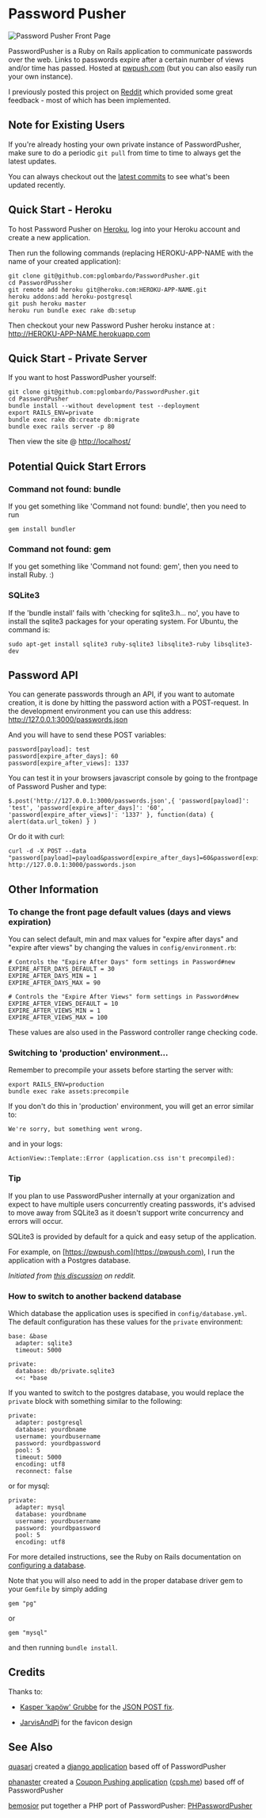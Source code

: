 # Password Pusher

![Password Pusher Front Page](https://s3-eu-west-1.amazonaws.com/pwpush/Password+Pusher+Front+Page.png)

PasswordPusher is a Ruby on Rails application to communicate passwords over the web. Links to passwords expire after a certain number of views and/or time has passed. Hosted at [pwpush.com](https://pwpush.com) (but you can also easily run your own instance).

I previously posted this project on [Reddit](http://www.reddit.com/r/sysadmin/comments/pfda0/do_you_email_out_passwords_i_wrote_this_utility/) which provided some great feedback - most of which has been implemented.

## Note for Existing Users

If you're already hosting your own private instance of PasswordPusher, make sure to do a periodic `git pull` from time to time to always get the latest updates. 

You can always checkout out the [latest commits](https://github.com/pglombardo/PasswordPusher/commits/master) to see what's been updated recently.

## Quick Start - Heroku

To host Password Pusher on [Heroku](https://www.heroku.com), log into your Heroku account and create a new application.

Then run the following commands (replacing HEROKU-APP-NAME with the name of your created application):

    git clone git@github.com:pglombardo/PasswordPusher.git
    cd PasswordPussher
    git remote add heroku git@heroku.com:HEROKU-APP-NAME.git
    heroku addons:add heroku-postgresql
    git push heroku master
    heroku run bundle exec rake db:setup

Then checkout your new Password Pusher heroku instance at : http://HEROKU-APP-NAME.herokuapp.com

## Quick Start - Private Server

If you want to host PasswordPusher yourself:

    git clone git@github.com:pglombardo/PasswordPusher.git
    cd PasswordPusher
    bundle install --without development test --deployment
    export RAILS_ENV=private
    bundle exec rake db:create db:migrate
    bundle exec rails server -p 80
    
Then view the site @ [http://localhost/](http://localhost/)

## Potential Quick Start Errors

### Command not found: bundle

If you get something like 'Command not found: bundle', then you need to run

    gem install bundler

### Command not found: gem    

If you get something like 'Command not found: gem', then you need to install Ruby. :)

### SQLite3

If the 'bundle install' fails with 'checking for sqlite3.h... no', you have to install the sqlite3 packages for your operating system.  For Ubuntu, the command is:

    sudo apt-get install sqlite3 ruby-sqlite3 libsqlite3-ruby libsqlite3-dev
    
## Password API

You can generate passwords through an API, if you want to automate creation, it is done by hitting the password action with a POST-request. In the development environment you can use this address: http://127.0.0.1:3000/passwords.json

And you will have to send these POST variables:

    password[payload]: test 
    password[expire_after_days]: 60
    password[expire_after_views]: 1337

You can test it in your browsers javascript console by going to the frontpage of Password Pusher and type:

    $.post('http://127.0.0.1:3000/passwords.json',{ 'password[payload]': 'test', 'password[expire_after_days]': '60', 'password[expire_after_views]': '1337' }, function(data) { alert(data.url_token) } )

Or do it with curl:

    curl -d -X POST --data "password[payload]=payload&password[expire_after_days]=60&password[expire_after_views]=1337" http://127.0.0.1:3000/passwords.json

## Other Information

### To change the front page default values (days and views expiration)

You can select default, min and max values for "expire after days" and "expire after views" by changing the values in `config/environment.rb`:

    # Controls the "Expire After Days" form settings in Password#new
    EXPIRE_AFTER_DAYS_DEFAULT = 30
    EXPIRE_AFTER_DAYS_MIN = 1
    EXPIRE_AFTER_DAYS_MAX = 90

    # Controls the "Expire After Views" form settings in Password#new
    EXPIRE_AFTER_VIEWS_DEFAULT = 10
    EXPIRE_AFTER_VIEWS_MIN = 1
    EXPIRE_AFTER_VIEWS_MAX = 100

These values are also used in the Password controller range checking code.

### Switching to 'production' environment...

Remember to precompile your assets before starting the server with:

    export RAILS_ENV=production
    bundle exec rake assets:precompile

If you don't do this in 'production' environment, you will get an error similar to:

    We're sorry, but something went wrong.
    
and in your logs:

    ActionView::Template::Error (application.css isn't precompiled):
    
### Tip

If you plan to use PasswordPusher internally at your organization and expect to have multiple users concurrently creating passwords, it's advised to move away from SQLite3 as it doesn't support write concurrency and errors will occur.  

SQLite3 is provided by default for a quick and easy setup of the application.

For example, on [https://pwpush.com](https://pwpush.com), I run the application with a Postgres database.

*Initiated from [this discussion](http://www.reddit.com/r/sysadmin/comments/yxps8/passwordpusher_best_way_to_deliver_passwords_to/c5zwts9) on reddit.*

### How to switch to another backend database

Which database the application uses is specified in `config/database.yml`.  The default configuration has these values for the `private` environment:

    base: &base 
      adapter: sqlite3
      timeout: 5000

    private:
      database: db/private.sqlite3
      <<: *base
    
If you wanted to switch to the postgres database, you would replace the `private` block with something similar to the following:

    private: 
      adapter: postgresql
      database: yourdbname
      username: yourdbusername
      password: yourdbpassword
      pool: 5
      timeout: 5000
      encoding: utf8
      reconnect: false

or for mysql:

    private: 
      adapter: mysql
      database: yourdbname
      username: yourdbusername
      password: yourdbpassword
      pool: 5
      encoding: utf8

For more detailed instructions, see the Ruby on Rails documentation on [configuring a database](http://guides.rubyonrails.org/getting_started.html#configuring-a-database).

Note that you will also need to add in the proper database driver gem to your `Gemfile` by simply adding

    gem "pg"

or

    gem "mysql"

and then running `bundle install`.

## Credits

Thanks to:

* [Kasper 'kapöw' Grubbe](https://github.com/kaspergrubbe) for the [JSON POST fix](https://github.com/pglombardo/PasswordPusher/pull/3).

* [JarvisAndPi](http://www.reddit.com/user/JarvisAndPi) for the favicon design

## See Also

[quasarj](https://github.com/quasarj) created a [django application](https://github.com/quasarj/projectgiraffe) based off of PasswordPusher

[phanaster](https://github.com/phanaster) created a [Coupon Pushing application](https://github.com/phanaster/cpsh.me) ([cpsh.me](http://cpsh.me/)) based off of PasswordPusher

[bemosior](https://github.com/bemosior) put together a PHP port of PasswordPusher: [PHPasswordPusher](https://github.com/bemosior/PHPasswordPusher)


